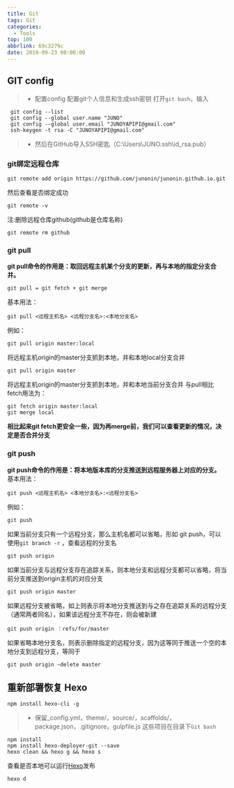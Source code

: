 ```yaml
---
title: Git
tags: Git
categories:
  - Tools
top: 100
abbrlink: 69c3279c
date: 2019-09-23 00:00:00
---
```




## GIT config
> * 配置config
配置git个人信息和生成ssh密钥
打开`git bash`，输入

```
 git config --list
 git config --global user.name "JUNO"
 git config --global user.email "JUNOYAPIPI@gmail.com"
 ssh-keygen -t rsa -C "JUNOYAPIPI@gmail.com"
```
> * 然后在GitHub导入SSH密匙（C:\Users\JUNO\.ssh\id_rsa.pub）
<!--more-->

### git绑定远程仓库
```
git remote add origin https://github.com/junonin/junonin.github.io.git
```
然后查看是否绑定成功
```
git remote -v
```
注:删除远程仓库github(github是仓库名称)
```
git remote rm github
```

### git pull
**git pull命令的作用是：取回远程主机某个分支的更新，再与本地的指定分支合并。**
```
git pull = git fetch + git merge
```
基本用法：
```
git pull <远程主机名> <远程分支名>:<本地分支名>
```
例如：
```
git pull origin master:local
```
将远程主机origin的master分支抓到本地，并和本地local分支合并
```
git pull origin master
```
将远程主机origin的master分支抓到本地，并和本地当前分支合并
与pull相比fetch用法为：
```
git fetch origin master:local
git merge local
```
**相比起来git fetch更安全一些，因为再merge前，我们可以查看更新的情况，决定是否合并分支**

### git push
**git push命令的作用是：将本地版本库的分支推送到远程服务器上对应的分支。**
基本用法：
```
git push <远程主机名> <本地分支名>:<远程分支名>
```
例如：
```
git push
```
如果当前分支只有一个远程分支，那么主机名都可以省略，形如 git push，可以使用`git branch -r` ，查看远程的分支名
```
git push origin
```
如果当前分支与远程分支存在追踪关系，则本地分支和远程分支都可以省略，将当前分支推送到origin主机的对应分支
```
git push origin master
```
如果远程分支被省略，如上则表示将本地分支推送到与之存在追踪关系的远程分支（通常两者同名），如果该远程分支不存在，则会被新建
```
git push origin ：refs/for/master
```
如果省略本地分支名，则表示删除指定的远程分支，因为这等同于推送一个空的本地分支到远程分支，等同于 
```
git push origin –delete master
```






## 重新部署恢复 Hexo
```
npm install hexo-cli -g
```
> * 保留_config.yml，theme/，source/，scaffolds/，package.json，.gitignore，gulpfile.js 这些项目在目录下`Git bash`
```
npm install
npm install hexo-deployer-git --save
hexo clean && hexo g && hexo s
```
查看是否本地可以运行[Hexo](http://localhost:4000/)发布
```
hexo d
```




